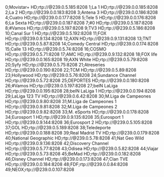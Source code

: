 0;Movistar+ HD;rtp://@239.0.5.185:8208
1;La 1 HD;rtp://@239.0.0.185:8208
2;La 2 HD;rtp://@239.0.0.183:8208
3;Antena 3 HD;rtp://@239.0.0.186:8208
4;Cuatro HD;rtp://@239.0.0.177:8208
5;Tele 5 HD;rtp://@239.0.0.176:8208
6;La Sexta HD;rtp://@239.0.0.187:8208
7;#0 HD;rtp://@239.0.5.187:8208
8;#Vamos HD;rtp://@239.0.5.197:8208
9;TV3 HD;rtp://@239.0.5.186:8208
10;Canal Sur 1 HD;rtp://@239.0.5.192:8208
11;FOX HD;rtp://@239.0.9.134:8208
12;AXN HD;rtp://@239.0.9.131:8208
13;TNT HD;rtp://@239.0.5.87:8208
14;Comedy Central HD;rtp://@239.0.0.174:8208
15;Calle 13 HD;rtp://@239.0.5.74:8208
16;COSMO HD;rtp://@239.0.5.71:8208
17;AMC HD;rtp://@239.0.9.132:8208
18;FOX life HD;rtp://@239.0.0.165:8208
19;AXN White HD;rtp://@239.0.5.79:8208
20;Syfy HD;rtp://@239.0.5.75:8208
21;Atreseries HD;rtp://@239.0.0.190:8208
22;TCM HD;rtp://@239.0.5.89:8208
23;Hollywood HD;rtp://@239.0.5.76:8208
24;Sundance Channel HD;rtp://@239.0.5.72:8208
25;DEPORTES HD;rtp://@239.0.0.180:8208
26;#Vamos HD;rtp://@239.0.5.197:8208
27;beIN LaLiga HD;rtp://@239.0.0.195:8208
28;beIN LaLiga 1 HD;rtp://@239.0.0.194:8208
29;LaLiga 123 TV HD;rtp://@239.0.6.42:8208
30;M.Liga de Campeones HD;rtp://@239.0.9.80:8208
31;M.Liga de Campeones 1 HD;rtp://@239.0.9.81:8208
32;M.Liga de Campeones 2 HD;rtp://@239.0.9.82:8208
33;M. eSports HD;rtp://@239.0.0.178:8208
34;Eurosport 1 HD;rtp://@239.0.9.135:8208
35;Eurosport 1 HD;rtp://@239.0.9.144:8208
36;Eurosport 2 HD;rtp://@239.0.5.105:8208
37;GOL HD;rtp://@239.0.5.189:8208
38;Teledeporte HD;rtp://@239.0.0.188:8208
39;Real Madrid TV HD;rtp://@239.0.0.179:8208
40;National Geographic HD;rtp://@239.0.5.78:8208
41;Nat Geo Wild HD;rtp://@239.0.9.136:8208
42;Discovery Channel HD;rtp://@239.0.5.77:8208
43;Odisea HD;rtp://@239.0.5.82:8208
44;Viajar HD;rtp://@239.0.5.73:8208
45;BeMad HD;rtp://@239.0.0.182:8208
46;Disney Channel HD;rtp://@239.0.0.173:8208
47;Clan TVE HD;rtp://@239.0.0.184:8208
48;FDF;rtp://@239.0.0.84:8208
49;NEOX;rtp://@239.0.0.107:8208
